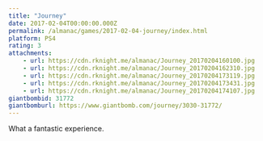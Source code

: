 ```yaml
---
title: "Journey"
date: 2017-02-04T00:00:00.000Z
permalink: /almanac/games/2017-02-04-journey/index.html
platform: PS4
rating: 3
attachments: 
    - url: https://cdn.rknight.me/almanac/Journey_20170204160100.jpg
    - url: https://cdn.rknight.me/almanac/Journey_20170204162310.jpg
    - url: https://cdn.rknight.me/almanac/Journey_20170204173119.jpg
    - url: https://cdn.rknight.me/almanac/Journey_20170204173431.jpg
    - url: https://cdn.rknight.me/almanac/Journey_20170204174107.jpg
giantbombid: 31772
giantbomburl: https://www.giantbomb.com/journey/3030-31772/
---
```


What a fantastic experience.